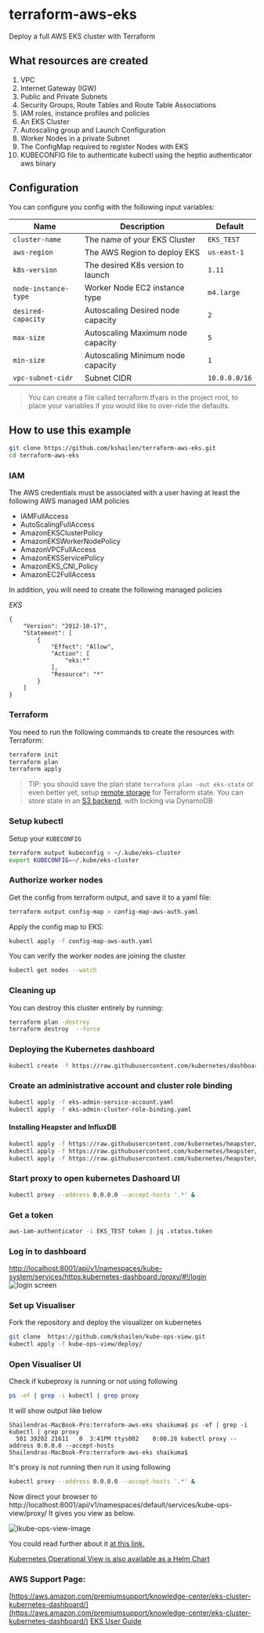 # terraform-aws-eks

Deploy a full AWS EKS cluster with Terraform

## What resources are created

1. VPC
2. Internet Gateway (IGW)
3. Public and Private Subnets
4. Security Groups, Route Tables and Route Table Associations
5. IAM roles, instance profiles and policies
6. An EKS Cluster
7. Autoscaling group and Launch Configuration
8. Worker Nodes in a private Subnet
9. The ConfigMap required to register Nodes with EKS
10. KUBECONFIG file to authenticate kubectl using the heptio authenticator aws binary

## Configuration

You can configure you config with the following input variables:

| Name                 | Description                       | Default       |
|----------------------|-----------------------------------|---------------|
| `cluster-name`       | The name of your EKS Cluster      | `EKS_TEST`  |
| `aws-region`         | The AWS Region to deploy EKS      | `us-east-1`   |
| `k8s-version`        | The desired K8s version to launch | `1.11`        |
| `node-instance-type` | Worker Node EC2 instance type     | `m4.large`    |
| `desired-capacity`   | Autoscaling Desired node capacity | `2`           |
| `max-size`           | Autoscaling Maximum node capacity | `5`           |
| `min-size`           | Autoscaling Minimum node capacity | `1`           |
| `vpc-subnet-cidr`    | Subnet CIDR                       | `10.0.0.0/16` |

> You can create a file called terraform.tfvars in the project root, to place your variables if you would like to over-ride the defaults.

## How to use this example

```bash
git clone https://github.com/kshailen/terraform-aws-eks.git
cd terraform-aws-eks
```
### IAM

The AWS credentials must be associated with a user having at least the following AWS managed IAM policies

* IAMFullAccess
* AutoScalingFullAccess
* AmazonEKSClusterPolicy
* AmazonEKSWorkerNodePolicy
* AmazonVPCFullAccess
* AmazonEKSServicePolicy
* AmazonEKS_CNI_Policy
* AmazonEC2FullAccess

In addition, you will need to create the following managed policies

*EKS*

```
{
    "Version": "2012-10-17",
    "Statement": [
        {
            "Effect": "Allow",
            "Action": [
                "eks:*"
            ],
            "Resource": "*"
        }
    ]
}
```

### Terraform

You need to run the following commands to create the resources with Terraform:

```bash
terraform init
terraform plan
terraform apply
```

> TIP: you should save the plan state `terraform plan -out eks-state` or even better yet, setup [remote storage](https://www.terraform.io/docs/state/remote.html) for Terraform state. You can store state in an [S3 backend](https://www.terraform.io/docs/backends/types/s3.html), with locking via DynamoDB

### Setup kubectl

Setup your `KUBECONFIG`

```bash
terraform output kubeconfig > ~/.kube/eks-cluster
export KUBECONFIG=~/.kube/eks-cluster
```

### Authorize worker nodes

Get the config from terraform output, and save it to a yaml file:

```bash
terraform output config-map > config-map-aws-auth.yaml
```

Apply the config map to EKS:

```bash
kubectl apply -f config-map-aws-auth.yaml
```

You can verify the worker nodes are joining the cluster

```bash
kubectl get nodes --watch
```

### Cleaning up

You can destroy this cluster entirely by running:

```bash
terraform plan -destroy
terraform destroy  --force
```

### Deploying the Kubernetes dashboard
``` bash
kubectl create -f https://raw.githubusercontent.com/kubernetes/dashboard/master/aio/deploy/recommended/kubernetes-dashboard.yaml
```
### Create an administrative account and cluster role binding
```bash
kubectl apply -f eks-admin-service-account.yaml
kubectl apply -f eks-admin-cluster-role-binding.yaml
```

#### Installing Heapster and InfluxDB
```bash
kubectl apply -f https://raw.githubusercontent.com/kubernetes/heapster/master/deploy/kube-config/influxdb/heapster.yaml
kubectl apply -f https://raw.githubusercontent.com/kubernetes/heapster/master/deploy/kube-config/influxdb/influxdb.yaml
kubectl apply -f https://raw.githubusercontent.com/kubernetes/heapster/master/deploy/kube-config/rbac/heapster-rbac.yaml
```

### Start proxy to open kubernetes Dashoard UI
```bash
kubectl proxy --address 0.0.0.0 --accept-hosts '.*' &
```
### Get a token
```bash
aws-iam-authenticator -i EKS_TEST token | jq .status.token
```
### Log in to dashboard 
[http://localhost:8001/api/v1/namespaces/kube-system/services/https:kubernetes-dashboard:/proxy/#!/login ](http://localhost:8001/api/v1/namespaces/kube-system/services/https:kubernetes-dashboard:/proxy/#!/login ) 
![login screen](https://github.com/kshailen/terraform-aws-eks/blob/master/loginscreen.png "Dashbboard Login screen")

### Set up Visualiser
Fork the repository and deploy the visualizer on kubernetes
```bash 
git clone  https://github.com/kshailen/kube-ops-view.git
kubectl apply -f kube-ops-view/deploy/
```
### Open Visualiser UI
Check if kubeproxy is running or not using following 

```bash
ps -ef | grep -i kubectl | grep proxy
```
It will show output like below
```
Shailendras-MacBook-Pro:terraform-aws-eks shaikuma$ ps -ef | grep -i kubectl | grep proxy
  501 39202 21611   0  3:41PM ttys002    0:00.28 kubectl proxy --address 0.0.0.0 --accept-hosts 
Shailendras-MacBook-Pro:terraform-aws-eks shaikuma$ 
```
It's proxy is not running then run it using following
```bash
kubectl proxy --address 0.0.0.0 --accept-hosts '.*' &
```
Now direct your browser to http://localhost:8001/api/v1/namespaces/default/services/kube-ops-view/proxy/
It gives you view as below.

![lkube-ops-view-image](https://github.com/kshailen/terraform-aws-eks/blob/master/kube-ops-view-image.png "kops view")

You could read further about it [at this link.](https://kubernetes-operational-view.readthedocs.io/en/latest/)

[Kubernetes Operational View is also available as a Helm Chart](https://kubeapps.com/charts/stable/kube-ops-view)



### AWS Support Page:
[https://aws.amazon.com/premiumsupport/knowledge-center/eks-cluster-kubernetes-dashboard/](https://aws.amazon.com/premiumsupport/knowledge-center/eks-cluster-kubernetes-dashboard/)
[EKS User Guide ](https://docs.aws.amazon.com/eks/latest/userguide/what-is-eks.html)

